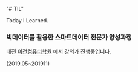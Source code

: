 "# TIL" 

Today I Learned.

### 빅데이터를 활용한 스마트데이터 전문가 양성과정

대전 [이전컴퓨터학원](http://www.ezenac.co.kr/) 에서 강의가 진행중입니다.

(2019.05~201911)
